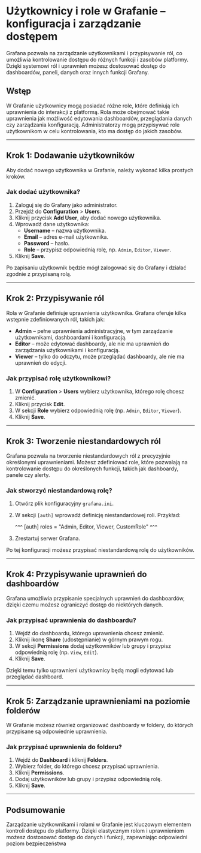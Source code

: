 # Użytkownicy i role w Grafanie – konfiguracja i zarządzanie dostępem

Grafana pozwala na zarządzanie użytkownikami i przypisywanie ról, co umożliwia kontrolowanie dostępu do różnych funkcji i zasobów platformy. Dzięki systemowi ról i uprawnień możesz dostosować dostęp do dashboardów, paneli, danych oraz innych funkcji Grafany.

## Wstęp

W Grafanie użytkownicy mogą posiadać różne role, które definiują ich uprawnienia do interakcji z platformą. Rola może obejmować takie uprawnienia jak możliwość edytowania dashboardów, przeglądania danych czy zarządzania konfiguracją. Administratorzy mogą przypisywać role użytkownikom w celu kontrolowania, kto ma dostęp do jakich zasobów.

---

## Krok 1: Dodawanie użytkowników

Aby dodać nowego użytkownika w Grafanie, należy wykonać kilka prostych kroków.

### Jak dodać użytkownika?

1. Zaloguj się do Grafany jako administrator.
2. Przejdź do **Configuration** > **Users**.
3. Kliknij przycisk **Add User**, aby dodać nowego użytkownika.
4. Wprowadź dane użytkownika:
   - **Username** – nazwa użytkownika.
   - **Email** – adres e-mail użytkownika.
   - **Password** – hasło.
   - **Role** – przypisz odpowiednią rolę, np. `Admin`, `Editor`, `Viewer`.
5. Kliknij **Save**.

Po zapisaniu użytkownik będzie mógł zalogować się do Grafany i działać zgodnie z przypisaną rolą.

---

## Krok 2: Przypisywanie ról

Rola w Grafanie definiuje uprawnienia użytkownika. Grafana oferuje kilka wstępnie zdefiniowanych ról, takich jak:

- **Admin** – pełne uprawnienia administracyjne, w tym zarządzanie użytkownikami, dashboardami i konfiguracją.
- **Editor** – może edytować dashboardy, ale nie ma uprawnień do zarządzania użytkownikami i konfiguracją.
- **Viewer** – tylko do odczytu, może przeglądać dashboardy, ale nie ma uprawnień do edycji.

### Jak przypisać rolę użytkownikowi?

1. W **Configuration** > **Users** wybierz użytkownika, którego rolę chcesz zmienić.
2. Kliknij przycisk **Edit**.
3. W sekcji **Role** wybierz odpowiednią rolę (np. `Admin`, `Editor`, `Viewer`).
4. Kliknij **Save**.

---

## Krok 3: Tworzenie niestandardowych ról

Grafana pozwala na tworzenie niestandardowych ról z precyzyjnie określonymi uprawnieniami. Możesz zdefiniować role, które pozwalają na kontrolowanie dostępu do określonych funkcji, takich jak dashboardy, panele czy alerty.

### Jak stworzyć niestandardową rolę?

1. Otwórz plik konfiguracyjny `grafana.ini`.
2. W sekcji `[auth]` wprowadź definicję niestandardowej roli. Przykład:

   ^^^
   [auth]
   roles = "Admin, Editor, Viewer, CustomRole"
   ^^^

3. Zrestartuj serwer Grafana.

Po tej konfiguracji możesz przypisać niestandardową rolę do użytkowników.

---

## Krok 4: Przypisywanie uprawnień do dashboardów

Grafana umożliwia przypisanie specjalnych uprawnień do dashboardów, dzięki czemu możesz ograniczyć dostęp do niektórych danych.

### Jak przypisać uprawnienia do dashboardu?

1. Wejdź do dashboardu, którego uprawnienia chcesz zmienić.
2. Kliknij ikonę **Share** (udostępnianie) w górnym prawym rogu.
3. W sekcji **Permissions** dodaj użytkowników lub grupy i przypisz odpowiednią rolę (np. `View`, `Edit`).
4. Kliknij **Save**.

Dzięki temu tylko uprawnieni użytkownicy będą mogli edytować lub przeglądać dashboard.

---

## Krok 5: Zarządzanie uprawnieniami na poziomie folderów

W Grafanie możesz również organizować dashboardy w foldery, do których przypisane są odpowiednie uprawnienia.

### Jak przypisać uprawnienia do folderu?

1. Wejdź do **Dashboard** i kliknij **Folders**.
2. Wybierz folder, do którego chcesz przypisać uprawnienia.
3. Kliknij **Permissions**.
4. Dodaj użytkowników lub grupy i przypisz odpowiednią rolę.
5. Kliknij **Save**.

---

## Podsumowanie

Zarządzanie użytkownikami i rolami w Grafanie jest kluczowym elementem kontroli dostępu do platformy. Dzięki elastycznym rolom i uprawnieniom możesz dostosować dostęp do danych i funkcji, zapewniając odpowiedni poziom bezpieczeństwa